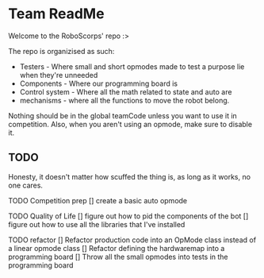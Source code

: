 # Team ReadMe

Welcome to the RoboScorps' repo :>

The repo is organizised as such:
- Testers - Where small and short opmodes made to test a purpose lie when they're unneeded
- Components - Where our programming board is
- Control system - Where all the math related to state and auto are
- mechanisms - where all the functions to move the robot belong.

Nothing should be in the global teamCode unless you want to use it in competition.
Also, when you aren't using an opmode, make sure to disable it.


## TODO
Honesty, it doesn't matter how scuffed the thing is, as long as it works,
no one cares.

TODO Competition prep
[] create a basic auto opmode

TODO Quality of Life
[] figure out how to pid the components of the bot
[] figure out how to use all the libraries that I've installed

TODO refactor
[] Refactor production code into an OpMode class instead of a linear opmode class
[] Refactor defining the hardwaremap into a programming board
[] Throw all the small opmodes into tests in the programming board
